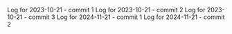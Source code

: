 Log for 2023-10-21 - commit 1
Log for 2023-10-21 - commit 2
Log for 2023-10-21 - commit 3
Log for 2024-11-21 - commit 1
Log for 2024-11-21 - commit 2

